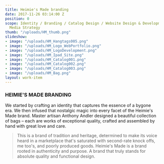 ```yaml
---
title: Heimie's Made branding
date: 2017-11-26 03:14:00 Z
position: 0
scope: Identity / Branding / Catalog Design / Website Design & Development / Social
  Media Strategy
thumb: "/uploads/HM_thumb.png"
slideshow:
- image: "/uploads/HM_Hangtags005.png"
- image: "/uploads/HM_Logo_WebPortfolio.png"
- image: "/uploads/HM_LogoDevelopment.png"
- image: "/uploads/HM_Ipad_Site.png"
- image: "/uploads/HM_Catalog001.png"
- image: "/uploads/HM_Catalog002.png"
- image: "/uploads/HM_Catalog003.png"
- image: "/uploads/HM_Bag.png"
layout: work-item
---
```


### HEIMIE'S MADE BRANDING

We started by crafting an identity that captures the essence of a bygone era. We then infused that nostalgic magic into every facet of the Heimie's Made brand. Master artisan Anthony Andler designed a beautiful collection of bags – each are works of exceptional quality, crafted and assembled by hand with great love and care.

> This is a brand of tradition and heritage, determined to make its voice heard in a marketplace that's saturated with second-rate knock offs, me too's, and poorly produced goods. Heimie's Made is a brand rooted in authenticity and purpose. A brand that truly stands for absolute quality and functional design.
